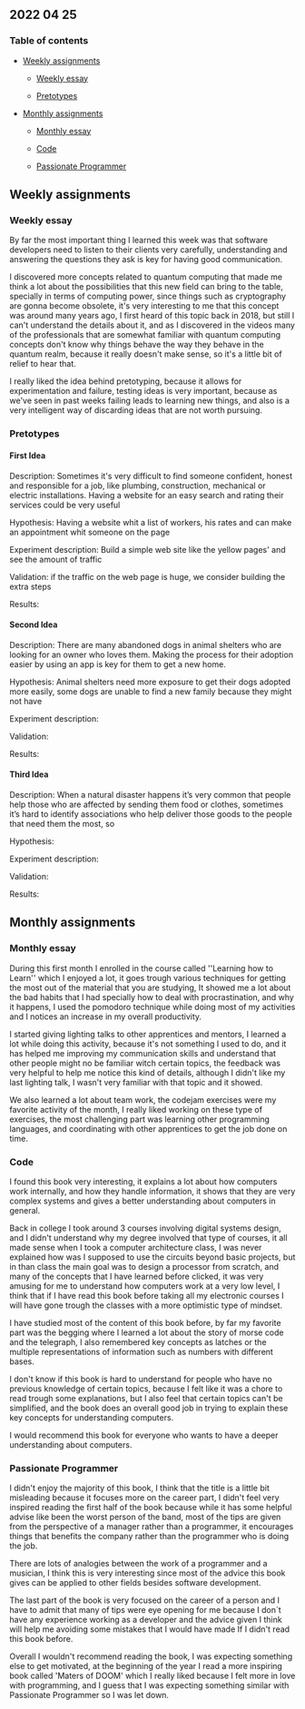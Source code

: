 ## 2022 04 25

### Table of contents

+ [Weekly assignments](#weekly-assignments)

    + [Weekly essay](#weekly-essay)

    + [Pretotypes](#pretotypes)

+ [Monthly assignments](#monthly-assignments)

    + [Monthly essay](#monthly-essay)

    + [Code](#code)

    + [Passionate Programmer](#passionate-programmer)

## Weekly assignments

### Weekly essay

By far the most important thing I learned this week was that software developers need to listen to their clients very carefully, understanding and answering the questions they ask is key for having good communication.

I discovered more concepts related to quantum computing that made me think a lot about the possibilities that this new field can bring to the table, specially in terms of computing power, since things such as cryptography are gonna become obsolete, it's very interesting to me that this concept was around many years ago, I first heard of this topic back in 2018, but still I can't understand the details about it, and as I discovered in the videos many of the professionals that are somewhat familiar with quantum computing concepts don't know why things behave the way they behave in the quantum realm, because it really doesn't make sense, so it's a little bit of relief to hear that.

I really liked the idea behind pretotyping, because it allows for experimentation and failure, testing ideas is very important, because as we've seen in past weeks failing leads to learning new things, and also is a very intelligent way of discarding ideas that are not worth pursuing.  

###  Pretotypes

#### First Idea

Description: Sometimes it's very difficult to find someone confident, honest and responsible for a job, like plumbing, construction, mechanical or electric installations. Having a website for an easy search and rating their services could be very useful

Hypothesis: Having a website whit a list of workers, his rates and can make an appointment whit someone on the page

Experiment description: Build a simple web site like the yellow pages' and see the amount of traffic

Validation: if the traffic on the web page is huge, we consider building the extra steps

Results:

#### Second Idea

Description: There are many abandoned dogs in animal shelters who are looking for an owner who loves them. Making the process for their adoption easier by using an app is key for them to get a new home.

Hypothesis: Animal shelters need more exposure to get their dogs adopted more easily, some dogs are unable to find a new family because they might not have

Experiment description:

Validation:

Results:

#### Third Idea

Description: When a natural disaster happens it’s very common that people help those who are affected by sending them food or clothes, sometimes it’s hard to identify associations who help deliver those goods to the people that need them the most, so

Hypothesis:

Experiment description:

Validation:

Results:

## Monthly assignments

### Monthly essay
During this first month I enrolled in the course called ''Learning how to Learn'' which I enjoyed a lot, it goes trough various techniques for getting the most out of the material that you are studying, It showed me a lot about the bad habits that I had specially how to deal with procrastination, and why it happens, I used the pomodoro technique while doing most of my activities and I notices an increase in my overall productivity.

I started giving lighting talks to other apprentices and mentors, I learned a lot while doing this activity, because it's not something I used to do, and it has helped me improving my communication skills and understand that other people might no be familiar witch certain topics, the feedback was very helpful to help me notice this kind of details, although I didn't like my last lighting talk, I wasn't very familiar with that topic and it showed.  

We also learned a lot about team work, the codejam exercises were my favorite activity of the month, I really liked working on these type of exercises, the most challenging part was learning other programming languages, and coordinating with other apprentices to get the job done on time.

### Code

I found this book very interesting, it explains a lot about how computers work internally, and how they handle information, it shows that they are very complex systems and gives a better understanding about computers in general.

Back in college I took around 3 courses involving digital systems design, and I didn't understand why my degree involved that type of courses, it all made sense when I took a computer architecture class, I was never explained how was I supposed to use the circuits beyond basic projects, but in than class the main goal was to design a processor from scratch, and many of the concepts that I have learned before clicked, it was very amusing for me to understand how computers work at a very low level, I think that if I have read this book before taking all my electronic courses I will have gone trough the classes with a more optimistic type of mindset. 

I have studied most of the content of this book before, by far my favorite part was the begging where I learned a lot about the story of morse code and the telegraph, I also remembered key concepts as latches or the multiple representations of information such as numbers with different bases. 

I don't know if this book is hard to understand for people who have no previous knowledge of certain topics, because I felt like it was a chore to read trough some explanations, but I also feel that certain topics can't be simplified, and the book does an overall good job in trying to explain these key concepts for understanding computers. 

I would recommend this book for everyone who wants to have a deeper understanding about computers.

### Passionate Programmer 

I didn't enjoy the majority of this book, I think that the title is a little bit misleading because it focuses more on the career part, I didn't feel very inspired reading the first half of the book because while it has some helpful advise like been the worst person of the band, most of the tips are given from the perspective of a manager rather than a programmer, it encourages things that benefits the company rather than the programmer who is doing the job.

There are lots of analogies between the work of a programmer and a musician, I think this is very interesting since most of the advice this book gives can be applied to other fields besides software development. 

The last part of the book is very focused on the career of a person and I have to admit that many of tips were eye opening for me because I don´t have any experience working as a developer and the advice given I think will help me avoiding some mistakes that I would have made If I didn't read this book before.

Overall I wouldn't recommend reading the book, I was expecting something else to get motivated, at the beginning of the year I read a more inspiring book called 'Maters of DOOM' which I really liked because I felt more in love with programming, and I guess that I was expecting something similar with Passionate Programmer so I was let down.